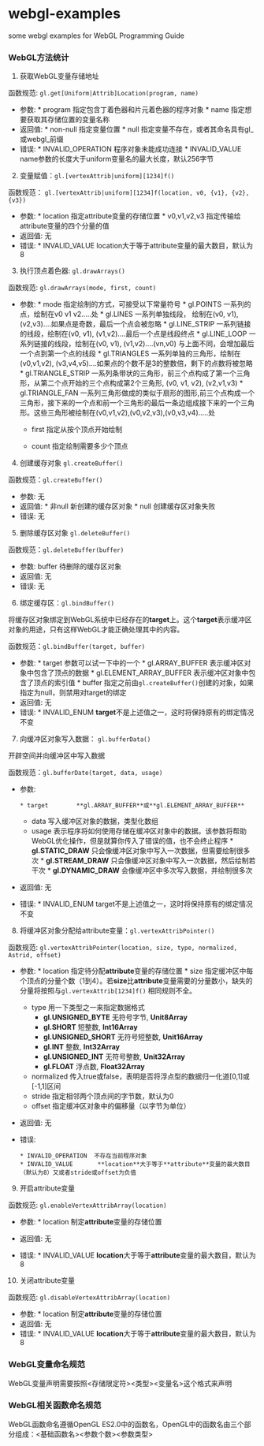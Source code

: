 # webgl-examples
some webgl examples for WebGL Programming Guide

### WebGL方法统计
1. 获取WebGL变量存储地址

  函数规范: `gl.get[Uniform|Attrib]Location(program, name)`

  * 参数:
  		* program   指定包含丁着色器和片元着色器的程序对象
  		* name      指定想要获取其存储位置的变量名称
  * 返回值:
  		* non-null  指定变量位置
  		* null      指定变量不存在，或者其命名具有gl_或webgl_前缀
  * 错误:
  		* INVALID_OPERATION	程序对象未能成功连接
		* INVALID_VALUE		name参数的长度大于uniform变量名的最大长度，默认256字节

2. 变量赋值：`gl.[vertexAttrib|uniform][1234]f()`

  函数规范：
  	`gl.[vertexAttrib|uniform][1234]f(location, v0, {v1}, {v2}, {v3})`
  	
  * 参数:
  		* location  指定attribute变量的存储位置
		* v0,v1,v2,v3   指定传输给attribute变量的四个分量的值
  * 返回值:	无
  * 错误:
  		* INVALID_VALUE  location大于等于attribute变量的最大数目，默认为8

3. 执行顶点着色器: `gl.drawArrays()`

  函数规范:   `gl.drawArrays(mode, first, count)`

  * 参数:
  		* mode    指定绘制的方式，可接受以下常量符号
			* gl.POINTS   一系列的点，绘制在v0 v1 v2.....处
          * gl.LINES   一系列单独线段， 绘制在(v0, v1), (v2,v3)....如果点是奇数，最后一个点会被忽略
          * gl.LINE_STRIP    一系列链接的线段，绘制在(v0, v1), (v1,v2)....最后一个点是线段终点
          * gl.LINE_LOOP   一系列链接的线段，绘制在(v0, v1), (v1,v2)....(vn,v0) 与上面不同，会增加最后一个点到第一个点的线段
          * gl.TRIANGLES   一系列单独的三角形，绘制在(v0,v1,v2), (v3,v4,v5)....如果点的个数不是3的整数倍，剩下的点数将被忽略
          * gl.TRIANGLE_STRIP    一系列条带状的三角形，前三个点构成了第一个三角形，从第二个点开始的三个点构成第2个三角形, (v0, v1, v2), (v2,v1,v3)
          * gl.TRIANGLE_FAN   一系列三角形做成的类似于扇形的图形,前三个点构成一个三角形，接下来的一个点和前一个三角形的最后一条边组成接下来的一个三角形。这些三角形被绘制在(v0,v1,v2),(v0,v2,v3),(v0,v3,v4).....处
          
       * first    指定从按个顶点开始绘制

       * count    指定绘制需要多少个顶点

4. 创建缓存对象 `gl.createBuffer()`

  函数规范：`gl.createBuffer()`
  
  * 参数:    无
  * 返回值:
  		* 非null  新创建的缓存区对象
		* null     创建缓存区对象失败
  * 错误:    无

5. 删除缓存区对象 `gl.deleteBuffer()`

  函数规范：`gl.deleteBuffer(buffer)`
  
  * 参数:   buffer    待删除的缓存区对象
  * 返回值:  无
  * 错误:    无

6. 绑定缓存区：`gl.bindBuffer()`

  将缓存区对象绑定到WebGL系统中已经存在的**target**上。这个**target**表示缓冲区对象的用途，只有这样WebGL才能正确处理其中的内容。

  函数规范：`gl.bindBuffer(target, buffer)`

  * 参数:	
  		* target    参数可以试一下中的一个
	  		* gl.ARRAY_BUFFER    表示缓冲区对象中包含了顶点的数据
	  		* gl.ELEMENT_ARRAY_BUFFER    表示缓冲区对象中包含了顶点的索引值
      	* buffer    指定之前由`gl.createBuffer()`创建的对象，如果指定为null，则禁用对target的绑定
  * 返回值:  无
  * 错误:
  		* INVALID_ENUM    **target**不是上述值之一，这时将保持原有的绑定情况不变

7. 向缓冲区对象写入数据： `gl.bufferData()`

  开辟空间并向缓冲区中写入数据

  函数规范：`gl.bufferDate(target, data, usage)`

  * 参数:
  		
  		* target		**gl.ARRAY_BUFFER**或**gl.ELEMENT_ARRAY_BUFFER**
       * data      写入缓冲区对象的数据，类型化数组
       * usage     表示程序将如何使用存储在缓冲区对象中的数据。该参数将帮助WebGL优化操作，但是就算你传入了错误的值，也不会终止程序
       	* **gl.STATIC_DRAW**    只会像缓冲区对象中写入一次数据，但需要绘制很多次
       	* **gl.STREAM_DRAW**    只会像缓冲区对象中写入一次数据，然后绘制若干次
       	* **gl.DYNAMIC_DRAW**    会像缓冲区中多次写入数据，并绘制很多次

  * 返回值:  无
  * 错误:
  		* INVALID_ENUM	target不是上述值之一，这时将保持原有的绑定情况不变
  		
8. 将缓冲区对象分配给attribute变量：`gl.vertexAttribPointer()`

  函数规范: `gl.vertexAttribPointer(location, size, type, normalized, Astrid, offset)`

  * 参数:
  		* location    指定待分配**attribute**变量的存储位置
  		* size        指定缓冲区中每个顶点的分量个数（1到4）。若**size**比**attribute**变量需要的分量数小，缺失的分量将按照与`gl.vertexAttrib[1234]f()`
                      相同规则不全。
       * type        用一下类型之一来指定数据格式
            * **gl.UNSIGNED_BYTE**  无符号字节, **Unit8Array**
            * **gl.SHORT**  短整数, **Int16Array**
            * **gl.UNSIGNED_SHORT**  无符号短整数, **Unit16Array**
            * **gl.INT**  整数, **Int32Array**
            * **gl.UNSIGNED_INT**  无符号整数, **Unit32Array**
            * **gl.FLOAT**  浮点数, **Float32Array**
       * normalized  传入true或false，表明是否将浮点型的数据归一化道[0,1]或[-1,1]区间
       * stride      指定相邻两个顶点间的字节数，默认为0
       * offset      指定缓冲区对象中的偏移量（以字节为单位）

  * 返回值:  无

  * 错误:
  
  		* INVALID_OPERATION  不存在当前程序对象
		* INVALID_VALUE       **location**大于等于**attribute**变量的最大数目（默认为8）又或者stride或offset为负值

9. 开启attribute变量

  函数规范: `gl.enableVertexAttribArray(location)`

  * 参数:
  		* location  制定**attribute**变量的存储位置

  * 返回值:  无

  * 错误:
  		* INVALID_VALUE  **location**大于等于**attribute**变量的最大数目，默认为8

10. 关闭attribute变量

  函数规范: `gl.disableVertexAttribArray(location)`
  * 参数:
  		* location  制定**attribute**变量的存储位置
  * 返回值:  无
  * 错误:
  		* INVALID_VALUE  **location**大于等于**attribute**变量的最大数目，默认为8

### WebGL变量命名规范

WebGL变量声明需要按照<存储限定符><类型><变量名>这个格式来声明

### WebGL相关函数命名规范

WebGL函数命名遵循OpenGL ES2.0中的函数名，OpenGL中的函数名由三个部分组成：<基础函数名><参数个数><参数类型>


